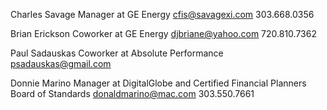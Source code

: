 Charles Savage
Manager at GE Energy
cfis@savagexi.com
303.668.0356

Brian Erickson
Coworker at GE Energy
djbriane@yahoo.com
720.810.7362

Paul Sadauskas
Coworker at Absolute Performance
psadauskas@gmail.com

Donnie Marino
Manager at DigitalGlobe and Certified Financial Planners Board of Standards
donaldmarino@mac.com
303.550.7661